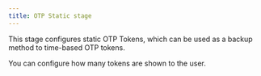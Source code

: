 ```yaml
---
title: OTP Static stage
---
```


This stage configures static OTP Tokens, which can be used as a backup method to time-based OTP tokens.

You can configure how many tokens are shown to the user.
